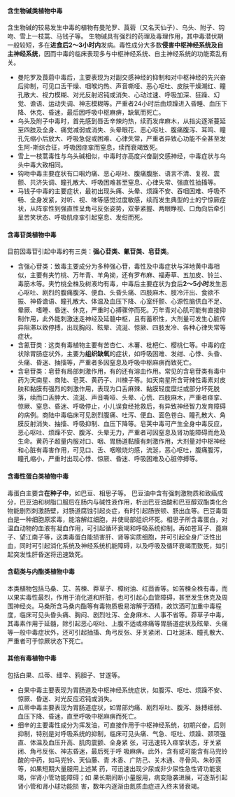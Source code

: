 #### 含生物碱类植物中毒
含生物碱的较易发生中毒的植物有曼陀罗、莨菪（又名天仙子）、乌头、附子、钩吻、雪上一枝蒿、马钱子等。
生物碱具有强烈的药理及毒理作用，其中毒潜伏期一般较短，多在**进食后2～3小时内**发病。毒性成分大多数**侵害中枢神经系统及自主神经系统**，因而中毒的临床表现多与中枢神经系统、自主神经系统的功能紊乱有关。

- 曼陀罗及莨菪中毒后，主要表现为对副交感神经的抑制和对中枢神经的先兴奋后抑制，可见口舌干燥、咽喉灼热、声音嘶哑、恶心呕吐、皮肤干燥潮红、瞳孔散大、视力模糊、对光反射迟钝或消失、心动过速、呼吸加深、狂躁、幻觉、谵语、运动失调、神志模糊等。严重者24小时后由烦躁进入昏睡、血压下降、休克、昏迷，最后因呼吸中枢麻痹，缺氧而死亡。
- 乌头及附子中毒时，首先感到唇舌辛辣灼热，续而发痒麻木，从指尖逐渐蔓延至四肢及全身、痛觉减弱或消失、头晕眼花、恶心呕吐、腹痛腹泻、耳鸣、瞳孔先缩小后放大、呼吸急促或困难、心律失常，严重者异致心功能不全甚至发生阿-斯综合征，呼吸因痉挛而窒息，续而衰竭致死。
- 雪上一枝蒿毒性与乌头碱相似，中毒时亦高度兴奋副交感神经，中毒症状与乌头中毒大致相同。
- 钩吻中毒主要症状有口咽灼痛、恶心呕吐、腹痛腹胀、语言不清、复视、震颤、共济失调、瞳孔散大、呼吸困难甚至窒息、心律失常、强直性抽搐等。
- 马钱子中毒的主要症状，最初出现头痛、头晕、烦躁不安、吞咽困难、呼吸不畅、全身发紧，对听、视、味等感觉过度敏感，续而发生典型的士的宁惊厥症状，从阵挛性到强直性呈角弓反张姿势，双拳紧握、两眼睁视、口角向后牵引呈苦笑状态、呼吸肌痉挛引起窒息、发绀而死。


#### 含毒苷类植物中毒 
目前因毒苷引起中毒的有三类：**强心苷类、氰苷类、皂苷类**。
- 含强心苷类：致毒主要成分为多种强心苷，毒性及中毒症状与洋地黄中毒相似，主要有夹竹桃、万年青、羊角拗，还有罗布麻、福寿草、五加皮、铃兰、毒筋木等。夹竹桃全株及树液均有毒，中毒后主要症状为食后**2～5小时**发生恶心呕吐、剧烈的腹痛腹泻、便血、头昏头痛、四肢麻木、肢冷汗出、食欲不振、神昏谵语、瞳孔散大、体温及血压下降、心室纤颤、心源性脑供血不足、晕厥、嗜睡、昏迷、休克，严重时心搏骤停而死。万年青对心肌可能有直接抑制作用，此外能刺激迷走神经及延髓中枢，且有蓄积性，大剂量可发生心脏传异阻滞以致停搏，出现胸闷、眩晕、流涎、惊厥、四肢发冷、各种心律失常等症状。
- 含氰苷类：这类有毒植物主要有苦杏仁、木薯、枇杷仁、樱桃仁等。中毒的症状除胃肠症状外，主要为**组织缺氧**的症状，如呼吸困难、发绀、心悸、头昏、头痛、昏迷、抽搐等，严重者多因窒息及呼吸中枢麻痹而致死亡。
- 含皂苷类：皂苷有局部刺激作用，有的还有溶血作用。常见的含皂苷类有毒中药为天南星、商陆、皂荚、黄药子、川楝子等。如天南星所含苛辣性毒素对皮肤和黏膜有强烈的刺激作用，表现为口舌麻辣、黏膜轻度糜烂或部分坏死脱落，续而口舌肿大、流涎、声音嘶哑、头晕、心慌、四肢麻木，严重者痉挛、惊厥、窒息、昏迷、呼吸停止，小儿误食经抢救后，有异致神经智力发育障碍的病例。商陆中毒临床可见剧烈腹痛、吐泻、便血、面色苍白、瞳孔散大、角膜反射消失、抽搐、呼吸抑制、血压下降等。皂荚中毒可产生全身中毒反应，恶心呕吐、烦躁不安、腹泻、头晕无力，严重者可因窒息及肾功能障碍而危及生命。黄药子超量内服对口、咽、胃肠道黏膜有刺激作用，大剂量对中枢神经和心脏有毒害作用，可见口、舌、咽喉烧灼感，流涎，恶心呕吐，腹痛腹泻，瞳孔缩小，严重时出现心悸、惊厥、昏迷、呼吸困难及心脏停搏等。

#### 含毒性蛋白类植物中毒 

毒蛋白主要含**在种子中**，如巴豆、相思子等。
巴豆油中含有强刺激物质和致癌成分，巴豆油和树脂口服后在肠内与碱性液作用，析出巴豆油酸和巴豆醇双酯类化合物能剧烈刺激肠壁，对肠道腐蚀引起炎症，有时引起肠嵌顿、肠出血等。巴豆毒蛋白是一种细胞原浆毒，能溶解红细胞，并使局部组织坏死。相思子所含毒蛋白，对温血动物的血液有凝血作用，可引起循环衰竭和呼吸系统抑制。再如苍耳子、蓖麻子、望江南子等，这类毒蛋白能损害肝、肾等实质细胞，并可引起全身广泛性出血，同时可引起消化系统及神经系统机能障碍，以及呼吸及循环衰竭而致死，如引起突发性肝昏迷将迅速致死。


#### 含萜类与内酯类植物中毒　
本类植物包括马桑、艾、苦楝、莽草子、樟树油、红茴香等。如苦楝全株有毒，而以果实毒性最烈，作用于消化道和肝脏，也可引起心血管障碍，甚至发生休克及周围神经炎。马桑所含马桑内酯等有毒物质极易溶解于酒精，故饮酒可加重中毒程度，临床可见头昏头痛、胸闷、剧烈吐泻、全身麻木、人事不省等。莽草子中毒，其毒素作用于延髓，除引起恶心呕吐、上腹不适或疼痛等胃肠道症状及眩晕、头痛等一般中毒症状外，还可引起抽搐、角弓反张、牙关紧闭、口吐涎沫、瞳孔散大、严重者可于惊厥状态下死亡。

#### 其他有毒植物中毒　
包括白果、瓜蒂、细辛、鸦胆子、甘遂等。
- 白果中毒主要表现为胃肠道及中枢神经系统症状，如腹泻、呕吐、烦躁不安、惊厥、昏迷、对光反应迟钝或消失。
- 瓜蒂中毒主要表现为胃肠道症状，如胃部灼痛、剧烈呕吐、腹泻、脉搏细弱、血压下降、昏迷，直至呼吸中枢麻痹而死亡。
- 细辛的主要毒性成分为挥发油，可直接作用于中枢神经系统，初期兴奋，后则抑制，特别是对呼吸系统的抑制，临床可见头痛、气急、呕吐、烦躁、颈项强直、体温及血压升高、肌肉震颤、全身紧
张，可迅速转入痉挛状态，牙关紧闭、角弓反张、神志昏迷，最后死于呼
吸麻痹。此外，含有或可能含有马兜铃酸的中药，如马兜铃、天仙藤、青
木香、广防己、关木通、寻骨风、朱砂莲等，如果短期大量服用上述某
药，可迅速出现少尿或非少尿性急性肾功能衰竭，伴肾小管功能障碍；如
果长期间断小量服用，病变隐袭进展，可逐渐引起肾小管和肾小球功能损
害，数年内逐渐由氮质血症进入终末肾衰竭。








































